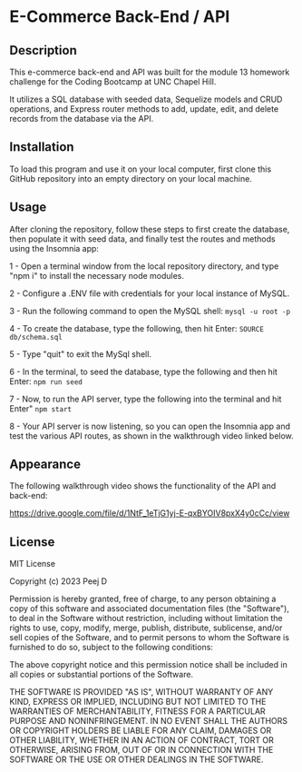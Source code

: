 # E-Commerce Back-End / API


## Description

This e-commerce back-end and API was built for the module 13 homework challenge for the Coding Bootcamp at UNC Chapel Hill. 

It utilizes a SQL database with seeded data, Sequelize models and CRUD operations, and Express router methods to add, update, edit, and delete records from the database via the API.


## Installation

To load this program and use it on your local computer, first clone this GitHub repository into an empty directory on your local machine.


## Usage

After cloning the repository, follow these steps to first create the database, then populate it with seed data, and finally test the routes and methods using the Insomnia app:

1 - Open a terminal window from the local repository directory, and type "npm i" to install the necessary node modules.

2 - Configure a .ENV file with credentials for your local instance of MySQL.

3 - Run the following command to open the MySQL shell:
`mysql -u root -p`

4 - To create the database, type the following, then hit Enter:
`SOURCE db/schema.sql`

5 - Type "quit" to exit the MySql shell.

6 - In the terminal, to seed the database, type the following and then hit Enter:
`npm run seed`

7 - Now, to run the API server, type the following into the terminal and hit Enter"
`npm start`

8 - Your API server is now listening, so you can open the Insomnia app and test the various API routes, as shown in the walkthrough video linked below.

## Appearance

The following walkthrough video shows the functionality of the API and back-end:

https://drive.google.com/file/d/1NtF_1eTjG1yj-E-qxBYOIV8pxX4y0cCc/view


## License

MIT License

Copyright (c) 2023 Peej D

Permission is hereby granted, free of charge, to any person obtaining a copy
of this software and associated documentation files (the "Software"), to deal
in the Software without restriction, including without limitation the rights
to use, copy, modify, merge, publish, distribute, sublicense, and/or sell
copies of the Software, and to permit persons to whom the Software is
furnished to do so, subject to the following conditions:

The above copyright notice and this permission notice shall be included in all
copies or substantial portions of the Software.

THE SOFTWARE IS PROVIDED "AS IS", WITHOUT WARRANTY OF ANY KIND, EXPRESS OR
IMPLIED, INCLUDING BUT NOT LIMITED TO THE WARRANTIES OF MERCHANTABILITY,
FITNESS FOR A PARTICULAR PURPOSE AND NONINFRINGEMENT. IN NO EVENT SHALL THE
AUTHORS OR COPYRIGHT HOLDERS BE LIABLE FOR ANY CLAIM, DAMAGES OR OTHER
LIABILITY, WHETHER IN AN ACTION OF CONTRACT, TORT OR OTHERWISE, ARISING FROM,
OUT OF OR IN CONNECTION WITH THE SOFTWARE OR THE USE OR OTHER DEALINGS IN THE
SOFTWARE.
